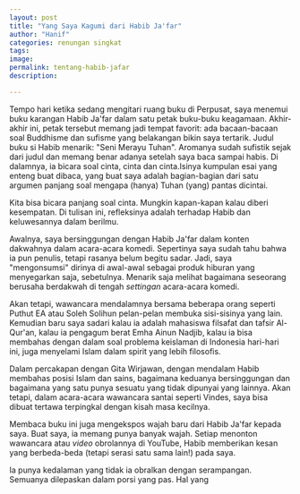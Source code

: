 ```yaml
---
layout: post
title: "Yang Saya Kagumi dari Habib Ja'far"
author: "Hanif" 
categories: renungan singkat
tags: 
image: 
permalink: tentang-habib-jafar 
description:

---
```


Tempo hari ketika sedang mengitari ruang buku di Perpusat, saya menemui buku karangan Habib Ja'far dalam satu petak buku-buku keagamaan. Akhir-akhir ini, petak tersebut memang jadi tempat favorit: ada bacaan-bacaan soal Buddhisme dan sufisme yang belakangan bikin saya tertarik. Judul buku si Habib menarik: "Seni Merayu Tuhan". Aromanya sudah sufistik sejak dari judul dan memang benar adanya setelah saya baca sampai habis. Di dalamnya, ia bicara soal cinta, cinta dan cinta.Isinya kumpulan esai yang enteng buat dibaca, yang buat saya adalah bagian-bagian dari satu argumen panjang soal mengapa (hanya) Tuhan (yang) pantas dicintai.  

Kita bisa bicara panjang soal cinta. Mungkin kapan-kapan kalau diberi kesempatan. Di tulisan ini, refleksinya adalah terhadap Habib dan keluwesannya dalam berilmu. 

Awalnya, saya bersinggungan dengan Habib Ja'far dalam konten dakwahnya dalam acara-acara komedi. Sepertinya saya sudah tahu bahwa ia pun penulis, tetapi rasanya belum begitu sadar. Jadi, saya "mengonsumsi" dirinya di awal-awal sebagai produk hiburan yang menyegarkan saja, sebetulnya. Menarik saja melihat bagaimana seseorang berusaha berdakwah di tengah *settingan* acara-acara komedi. 

Akan tetapi, wawancara mendalamnya bersama beberapa orang seperti Puthut EA atau Soleh Solihun pelan-pelan membuka sisi-sisinya yang lain. Kemudian baru saya sadari kalau ia adalah mahasiswa filsafat dan tafsir Al-Qur'an, kalau ia pengagum berat Emha Ainun Nadjib, kalau ia bisa membahas dengan dalam soal problema keislaman di Indonesia hari-hari ini, juga menyelami Islam dalam spirit yang lebih filosofis. 

Dalam percakapan dengan Gita Wirjawan, dengan mendalam Habib membahas posisi Islam dan sains, bagaimana keduanya bersinggungan dan bagaimana yang satu punya sesuatu yang tidak dipunyai yang lainnya. Akan tetapi, dalam acara-acara wawancara santai seperti Vindes, saya bisa dibuat tertawa terpingkal dengan kisah masa kecilnya. 


Membaca buku ini juga mengekspos wajah baru dari Habib Ja'far kepada saya. Buat saya, ia memang punya banyak wajah. Setiap menonton wawancara atau *video* obrolannya di YouTube, Habib memberikan kesan yang berbeda-beda (tetapi serasi satu sama lain!) pada saya. 




Ia punya kedalaman yang tidak ia obralkan dengan serampangan. Semuanya dilepaskan dalam porsi yang pas. Hal yang 